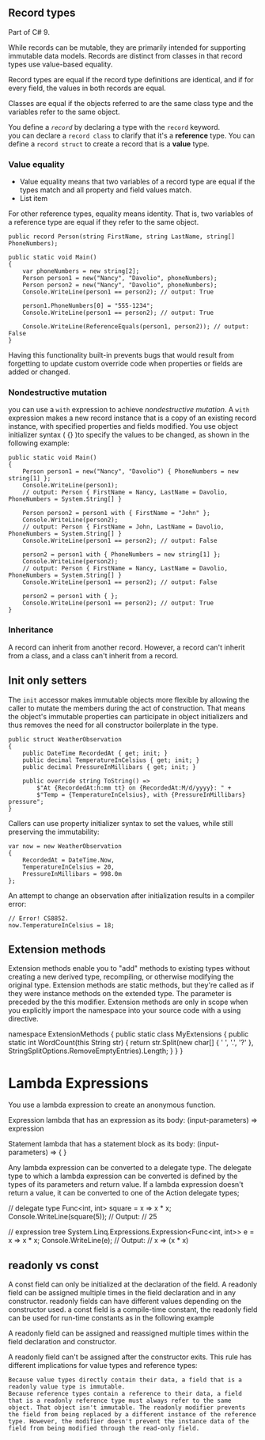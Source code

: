 ## Record types

Part of C# 9.

While records can be mutable, they are primarily intended for supporting immutable data models.
Records are distinct from classes in that record types use value-based equality.

Record types are equal if the record type definitions are identical, and if for every field, the values in both records are equal.

Classes are equal if the objects referred to are the same class type and the variables refer to the same object.

 You define a *`record`* by declaring a type with the `record` keyword.  
you can declare a `record class` to clarify that it's a **reference** type.
You can define a `record struct` to create a record that is a **value** type.

### Value equality

 - Value equality means that two variables of a record type are equal if the types match and all property and field values match.
 - List item

For other reference types, equality means identity. That is, two variables of a reference type are equal if they refer to the same object.

    public record Person(string FirstName, string LastName, string[] PhoneNumbers);
    
    public static void Main()
    {
        var phoneNumbers = new string[2];
        Person person1 = new("Nancy", "Davolio", phoneNumbers);
        Person person2 = new("Nancy", "Davolio", phoneNumbers);
        Console.WriteLine(person1 == person2); // output: True
    
        person1.PhoneNumbers[0] = "555-1234";
        Console.WriteLine(person1 == person2); // output: True
    
        Console.WriteLine(ReferenceEquals(person1, person2)); // output: False
    }
Having this functionality built-in prevents bugs that would result from forgetting to update custom override code when properties or fields are added or changed.

### Nondestructive mutation

you can use a `with` expression to achieve _nondestructive mutation_. A `with` expression makes a new record instance that is a copy of an existing record instance, with specified properties and fields modified. You use object initializer syntax ( {} )to specify the values to be changed, as shown in the following example:

   
    
    public static void Main()
    {
        Person person1 = new("Nancy", "Davolio") { PhoneNumbers = new string[1] };
        Console.WriteLine(person1);
        // output: Person { FirstName = Nancy, LastName = Davolio, PhoneNumbers = System.String[] }
    
        Person person2 = person1 with { FirstName = "John" };
        Console.WriteLine(person2);
        // output: Person { FirstName = John, LastName = Davolio, PhoneNumbers = System.String[] }
        Console.WriteLine(person1 == person2); // output: False
    
        person2 = person1 with { PhoneNumbers = new string[1] };
        Console.WriteLine(person2);
        // output: Person { FirstName = Nancy, LastName = Davolio, PhoneNumbers = System.String[] }
        Console.WriteLine(person1 == person2); // output: False
    
        person2 = person1 with { };
        Console.WriteLine(person1 == person2); // output: True
    }

### Inheritance

A record can inherit from another record. However, a record can't inherit from a class, and a class can't inherit from a record.

##   Init only setters
The `init` accessor makes immutable objects more flexible by allowing the caller to mutate the members during the act of construction. That means the object's immutable properties can participate in object initializers and thus removes the need for all constructor boilerplate in the type.

    public struct WeatherObservation
    {
        public DateTime RecordedAt { get; init; }
        public decimal TemperatureInCelsius { get; init; }
        public decimal PressureInMillibars { get; init; }
    
        public override string ToString() =>
            $"At {RecordedAt:h:mm tt} on {RecordedAt:M/d/yyyy}: " +
            $"Temp = {TemperatureInCelsius}, with {PressureInMillibars} pressure";
    }

Callers can use property initializer syntax to set the values, while still preserving the immutability:

    var now = new WeatherObservation 
    { 
        RecordedAt = DateTime.Now, 
        TemperatureInCelsius = 20, 
        PressureInMillibars = 998.0m 
    };
    
An attempt to change an observation after initialization results in a compiler error:

    // Error! CS8852.
    now.TemperatureInCelsius = 18;

## Extension methods

Extension methods enable you to "add" methods to existing types without creating a new derived type, recompiling, or otherwise modifying the original type. Extension methods are static methods, but they're called as if they were instance methods on the extended type. The parameter is preceded by the this modifier. Extension methods are only in scope when you explicitly import the namespace into your source code with a using directive.  

  namespace ExtensionMethods
  {
      public static class MyExtensions
      {
          public static int WordCount(this String str)
          {
              return str.Split(new char[] { ' ', '.', '?' },
                              StringSplitOptions.RemoveEmptyEntries).Length;
          }
      }
  }

# Lambda Expressions

You use a lambda expression to create an anonymous function.

Expression lambda that has an expression as its body:
  (input-parameters) => expression

Statement lambda that has a statement block as its body:
  (input-parameters) => { <sequence-of-statements> }

Any lambda expression can be converted to a delegate type. The delegate type to which a lambda expression can be converted is defined by the types of its parameters and return value. If a lambda expression doesn't return a value, it can be converted to one of the Action delegate types;

// delegate type
Func<int, int> square = x => x * x;
Console.WriteLine(square(5));
// Output:
// 25

// expression tree 
System.Linq.Expressions.Expression<Func<int, int>> e = x => x * x;
Console.WriteLine(e);
// Output:
// x => (x * x)


## readonly vs const

A const field can only be initialized at the declaration of the field. 
A readonly field can be assigned multiple times in the field declaration and in any constructor.
readonly fields can have different values depending on the constructor used.
a const field is a compile-time constant, the readonly field can be used for run-time constants as in the following example

A readonly field can be assigned and reassigned multiple times within the field declaration and constructor.

A readonly field can't be assigned after the constructor exits. This rule has different implications for value types and reference types:

    Because value types directly contain their data, a field that is a readonly value type is immutable.
    Because reference types contain a reference to their data, a field that is a readonly reference type must always refer to the same object. That object isn't immutable. The readonly modifier prevents the field from being replaced by a different instance of the reference type. However, the modifier doesn't prevent the instance data of the field from being modified through the read-only field. 